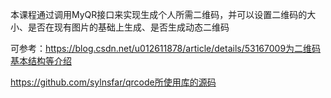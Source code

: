 本课程通过调用MyQR接口来实现生成个人所需二维码，并可以设置二维码的大小、是否在现有图片的基础上生成、是否生成动态二维码

可参考：https://blog.csdn.net/u012611878/article/details/53167009为二维码基本结构等介绍

https://github.com/sylnsfar/qrcode所使用库的源码

